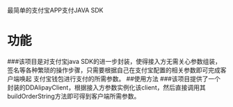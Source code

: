 最简单的支付宝APP支付JAVA SDK
# 功能
###该项目是对支付宝java SDK的进一步封装，使得接入方无需关心参数组装，签名等各种繁琐的操作步骤，只需要根据自己在支付宝配置的相关参数即可完成客户端唤起
支付宝钱包进行支付的所需参数。
##使用方法
###该项目提供了一个封装的DDAlipayClient，根据接入方参数实例化该client，然后直接调用其buildOrderString方法即可得到客户端所需参数。
